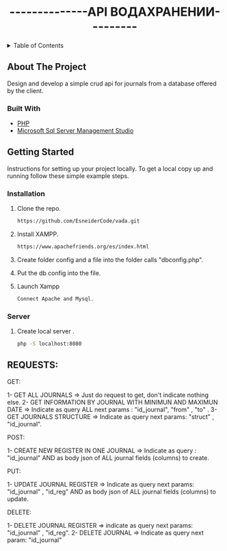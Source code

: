 # <center>--------------API ВОДАХРАНЕНИИ---------</center>

<!-- TABLE OF CONTENTS -->
<details>
  <summary>Table of Contents</summary>
  <ol>
    <li>
      <a href="#about-the-project">About The Api</a>
      <ul>
        <li><a href="#built-with">Built With</a></li>
      </ul>
    </li>
    <li>
      <a href="#getting-started">Getting Started</a>
      <ul>
        <li><a href="#installation">Installation</a></li>
      </ul>
    </li>
  </ol>
</details>

<!-- ABOUT THE PROJECT -->
## About The Project

Design and develop a simple crud api for journals from a database offered by the client.

### Built With

* [PHP](https://www.php.net/)
* [Microsoft Sql Server Management Studio](https://www.microsoft.com/ru-ru/sql-server/sql-server-2019)

<!-- GETTING STARTED -->
## Getting Started

Instructions for setting up your project locally.
To get a local copy up and running follow these simple example steps.

### Installation

1. Clone the repo.
   ```bash
   https://github.com/EsneiderCode/vada.git
   ```
2. Install XAMPP.
   ```bash
   https://www.apachefriends.org/es/index.html 
   ```
3. Create folder config and a file into the folder calls "dbconfig.php".

4. Put the db config into the file.
   
5. Launch Xampp
   ```bash
   Connect Apache and Mysql.
   ```

### Server

1. Create local server .
   ```bash
   php -S localhost:8080
   ```

<!-- USAGE EXAMPLES -->
## REQUESTS: 

GET: 
 
 1- GET ALL JOURNALS => Just do request to get, don't indicate nothing else.
 2- GET INFORMATION BY JOURNAL WITH MINIMUN AND MAXIMUN DATE =>  Indicate as query ALL next params : "id_journal", "from" , "to" .
 3- GET JOURNALS STRUCTURE => Indicate as query next params: "struct" , "id_journal".

 POST:

 1- CREATE NEW REGISTER IN ONE JOURNAL => Indicate as query : "id_journal" AND as body json of ALL journal fields (columns) to create.

 PUT:

 1- UPDATE JOURNAL REGISTER => Indicate as query next params: "id_journal" , "id_reg" AND as body json of ALL journal fields (columns) to update.
 
 DELETE: 

 1- DELETE JOURNAL REGISTER => indicate as query next params: "id_journal" , "id_reg".
 2- DELETE JOURNAL => Indicate as query next param: "id_journal"
 
